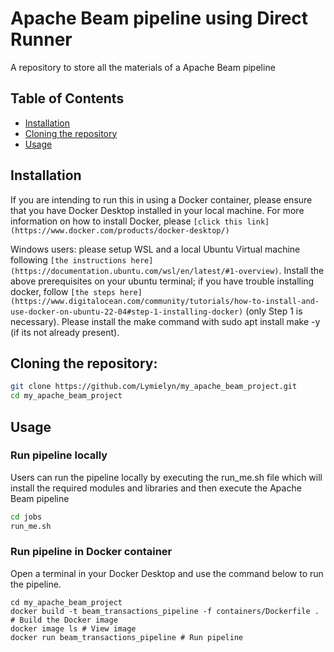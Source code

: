 # Apache Beam pipeline using Direct Runner
A repository to store all the materials of a Apache Beam pipeline

## Table of Contents
- [Installation](#installation)
- [Cloning the repository](#cloning)
- [Usage](#usage)

## Installation

If you are intending to run this in using a Docker container, please ensure that you have Docker Desktop installed in your local machine. For more information on how to install Docker, please `[click this link](https://www.docker.com/products/docker-desktop/)`

Windows users: please setup WSL and a local Ubuntu Virtual machine following `[the instructions here](https://documentation.ubuntu.com/wsl/en/latest/#1-overview)`. Install the above prerequisites on your ubuntu terminal; if you have trouble installing docker, follow `[the steps here](https://www.digitalocean.com/community/tutorials/how-to-install-and-use-docker-on-ubuntu-22-04#step-1-installing-docker)` (only Step 1 is necessary). Please install the make command with sudo apt install make -y (if its not already present).

## Cloning the repository:
   ```bash
   git clone https://github.com/Lymielyn/my_apache_beam_project.git
   cd my_apache_beam_project
   ```

## Usage
### Run pipeline locally

Users can run the pipeline locally by executing the run_me.sh file which will install the required modules and libraries and then execute the Apache Beam pipeline
   ```bash
   cd jobs
   run_me.sh
   ```
### Run pipeline in Docker container

Open a terminal in your Docker Desktop and use the command below to run the pipeline.
   ```
   cd my_apache_beam_project
   docker build -t beam_transactions_pipeline -f containers/Dockerfile . # Build the Docker image
   docker image ls # View image
   docker run beam_transactions_pipeline # Run pipeline
   ```
